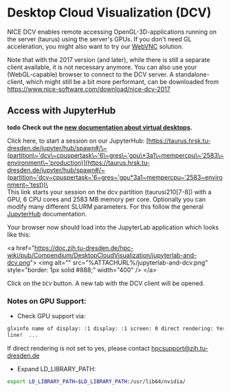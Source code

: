 # Desktop Cloud Visualization (DCV)

NICE DCV enables remote accessing OpenGL-3D-applications running on the server (taurus) using the
server's GPUs. If you don't need GL acceleration, you might also want to try our [WebVNC](WebVNC.md)
solution.

Note that with the 2017 version (and later), while there is still a separate client available, it is
not necessary anymore. You can also use your (WebGL-capable) browser to connect to the DCV server. A
standalone-client, which might still be a bit more performant, can be downloaded from
https://www.nice-software.com/download/nice-dcv-2017

## Access with JupyterHub

**todo**
**Check out the [new documentation about virtual desktops](../software/VirtualDesktops.md).**

Click here, to start a session on our JupyterHub:
[https://taurus.hrsk.tu-dresden.de/jupyter/hub/spawn#/\~(partition\~'dcv\~cpuspertask\~'6\~gres\~'gpu\*3a1\~mempercpu\~'2583\~environment\~'production)](https://taurus.hrsk.tu-dresden.de/jupyter/hub/spawn#/~(partition~'dcv~cpuspertask~'6~gres~'gpu*3a1~mempercpu~'2583~environment~'test))\<br
/> This link starts your session on the dcv partition (taurusi210\[7-8\]) with a GPU, 6 CPU cores
and 2583 MB memory per core.  Optionally you can modify many different SLURM parameters. For this
follow the general [JupyterHub](../software/JupyterHub.md) documentation.

Your browser now should load into the JupyterLab application which looks like this:

\<a
href="<https://doc.zih.tu-dresden.de/hpc-wiki/pub/Compendium/DesktopCloudVisualization/jupyterlab-and-dcv.png>">
\<img alt="" src="%ATTACHURL%/jupyterlab-and-dcv.png" style="border: 1px solid #888;" width="400" />
\</a>

Click on the `DCV` button. A new tab with the DCV client will be opened.

### Notes on GPU Support:

- Check GPU support via:

```Bash
glxinfo name of display: :1 display: :1 screen: 0 direct rendering: Yes      # &lt;--- This
line!  ...
```

If direct rendering is not set to yes, please contact <hpcsupport@zih.tu-dresden.de>

- Expand LD_LIBRARY_PATH:

```Bash
export LD_LIBRARY_PATH=$LD_LIBRARY_PATH:/usr/lib64/nvidia/
```
